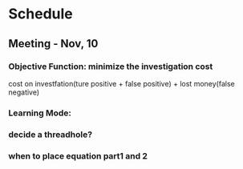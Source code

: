 # Schedule
## Meeting - Nov, 10
### Objective Function: minimize the investigation cost
cost on investfation(ture positive + false positive) + lost money(false negative)

### Learning Mode: 

### decide a threadhole?

### when to place equation part1 and 2



